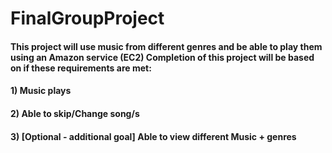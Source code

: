 # FinalGroupProject
#### This project will use music from different genres and be able to play them using an Amazon service (EC2) Completion of this project will be based on if these requirements are met: 
#### 1) Music plays
#### 2) Able to skip/Change song/s 
#### 3) [Optional  - additional goal] Able to view different Music + genres 
